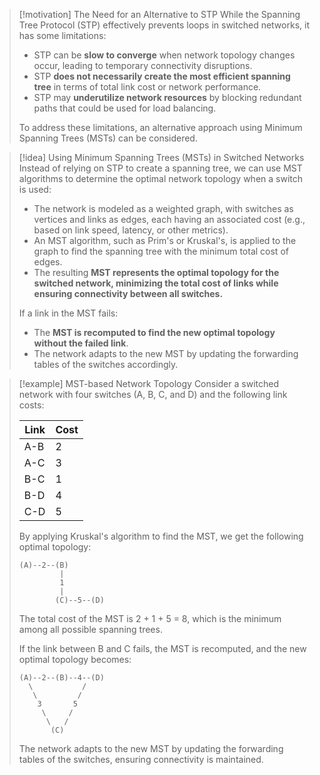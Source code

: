 > [!motivation] The Need for an Alternative to STP
> While the Spanning Tree Protocol (STP) effectively prevents loops in switched networks, it has some limitations:
> - STP can be **slow to converge** when network topology changes occur, leading to temporary connectivity disruptions.
> - STP **does not necessarily create the most efficient spanning tree** in terms of total link cost or network performance.
> - STP may **underutilize network resources** by blocking redundant paths that could be used for load balancing.
> 
> To address these limitations, an alternative approach using Minimum Spanning Trees (MSTs) can be considered.

> [!idea] Using Minimum Spanning Trees (MSTs) in Switched Networks
> Instead of relying on STP to create a spanning tree, we can use MST algorithms to determine the optimal network topology when a switch is used:
> - The network is modeled as a weighted graph, with switches as vertices and links as edges, each having an associated cost (e.g., based on link speed, latency, or other metrics).
> - An MST algorithm, such as Prim's or Kruskal's, is applied to the graph to find the spanning tree with the minimum total cost of edges.
> - The resulting **MST represents the optimal topology for the switched network, minimizing the total cost of links while ensuring connectivity between all switches.**
> 
> If a link in the MST fails:
> - The **MST is recomputed to find the new optimal topology without the failed link**.
> - The network adapts to the new MST by updating the forwarding tables of the switches accordingly.

> [!example] MST-based Network Topology
> Consider a switched network with four switches (A, B, C, and D) and the following link costs:
> 
> | Link | Cost |
> |------|------|
> | A-B  | 2    |
> | A-C  | 3    |
> | B-C  | 1    |
> | B-D  | 4    |
> | C-D  | 5    |
> 
> By applying Kruskal's algorithm to find the MST, we get the following optimal topology:
> 
> ```
> (A)--2--(B)
>          |
>          1
>          |
>         (C)--5--(D)
> ```
> 
> The total cost of the MST is 2 + 1 + 5 = 8, which is the minimum among all possible spanning trees.
> 
> If the link between B and C fails, the MST is recomputed, and the new optimal topology becomes:
> 
> ```
> (A)--2--(B)--4--(D)
>   \           /
>    \         /
>     3       5
>      \     /
>       \   /
>        (C)
> ```
> 
> The network adapts to the new MST by updating the forwarding tables of the switches, ensuring connectivity is maintained.